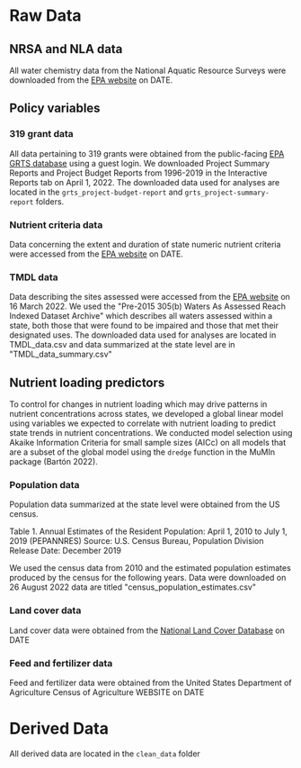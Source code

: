 # Raw Data

## NRSA and NLA data
All water chemistry data from the National Aquatic Resource Surveys were downloaded from the [EPA website](https://www.epa.gov/national-aquatic-resource-surveys/data-national-aquatic-resource-surveys) on DATE. 

## Policy variables
### 319 grant data
All data pertaining to 319 grants were obtained from the public-facing [EPA GRTS database](https://ofmpub.epa.gov/apex/grts/f?p=109:5000::::::) using a guest login. 
We downloaded Project Summary Reports and Project Budget Reports from 1996-2019 in the Interactive Reports tab on April 1, 2022. 
The downloaded data used for analyses are located in the `grts_project-budget-report` and `grts_project-summary-report` folders.

### Nutrient criteria data
Data concerning the extent and duration of state numeric nutrient criteria were accessed from the [EPA website](https://www.epa.gov/nutrient-policy-data/state-progress-toward-developing-numeric-nutrient-water-quality-criteria) on DATE.

### TMDL data
Data describing the sites assessed were accessed from the [EPA website](https://www.epa.gov/waterdata/waters-geospatial-data-downloads#NationalGeospatialDatasets) on 16 March 2022. We used the "Pre-2015 305(b) Waters As Assessed Reach Indexed Dataset Archive" which describes all waters assessed within a state, both those that were found to be impaired and those that met their designated uses. 
The downloaded data used for analyses are located in TMDL_data.csv and data summarized at the state level are in
"TMDL_data_summary.csv"

## Nutrient loading predictors
To control for changes in nutrient loading which may drive patterns in nutrient concentrations across states, we developed a global linear model using variables we expected to correlate with nutrient loading to predict state trends in nutrient concentrations. We conducted model selection using Akaike Information Criteria for small sample sizes (AICc) on all models that are a subset of the global model using the `dredge` function in the MuMIn package (Bartón 2022).


### Population data
Population data summarized at the state level were obtained from the US census. 

Table 1. Annual Estimates of the Resident Population: April 1, 2010 to July 1, 2019 (PEPANNRES)
Source: U.S. Census Bureau, Population Division 
Release Date: December 2019

We used the census data from 2010 and the estimated population estimates produced by the census for the following years.
Data were downloaded on 26 August 2022
data are titled "census_population_estimates.csv"

### Land cover data 
Land cover data were obtained from the [National Land Cover Database](https://www.mrlc.gov/data) on DATE

### Feed and fertilizer data
Feed and fertilizer data were obtained from the United States Department of Agriculture Census of Agriculture WEBSITE on DATE

# Derived Data
All derived data are located in the `clean_data` folder

